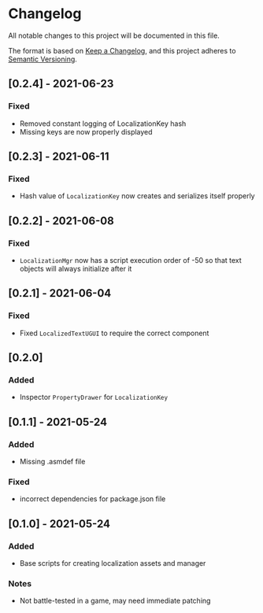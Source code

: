 # Changelog
All notable changes to this project will be documented in this file.

The format is based on [Keep a Changelog](https://keepachangelog.com/en/1.0.0/),
and this project adheres to [Semantic Versioning](https://semver.org/spec/v2.0.0.html).

## [0.2.4] - 2021-06-23
### Fixed
- Removed constant logging of LocalizationKey hash
- Missing keys are now properly displayed

## [0.2.3] - 2021-06-11
### Fixed
- Hash value of `LocalizationKey` now creates and serializes itself properly

## [0.2.2] - 2021-06-08
### Fixed
- `LocalizationMgr` now has a script execution order of -50 so that text objects will always initialize after it

## [0.2.1] - 2021-06-04
### Fixed
- Fixed `LocalizedTextUGUI` to require the correct component

## [0.2.0]
### Added
- Inspector `PropertyDrawer` for `LocalizationKey`

## [0.1.1] - 2021-05-24
### Added
- Missing .asmdef file

### Fixed
- incorrect dependencies for package.json file

## [0.1.0] - 2021-05-24
### Added
- Base scripts for creating localization assets and manager

### Notes
- Not battle-tested in a game, may need immediate patching 